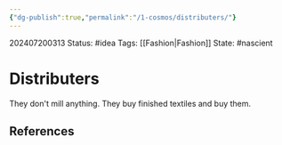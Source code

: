 ```yaml
---
{"dg-publish":true,"permalink":"/1-cosmos/distributers/"}
---
```


202407200313
Status: #idea
Tags: [[Fashion\|Fashion]]
State: #nascient
# Distributers
They don't mill anything. They buy finished textiles and buy them.


## References
